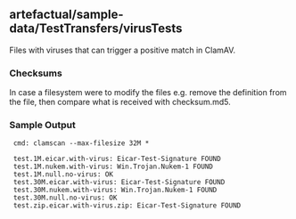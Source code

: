 ## artefactual/sample-data/TestTransfers/virusTests 

Files with viruses that can trigger a positive match in ClamAV. 

### Checksums

In case a filesystem were to modify the files e.g. remove the definition from
the file, then compare what is received with checksum.md5. 

### Sample Output

     cmd: clamscan --max-filesize 32M *

     test.1M.eicar.with-virus: Eicar-Test-Signature FOUND
     test.1M.nukem.with-virus: Win.Trojan.Nukem-1 FOUND
     test.1M.null.no-virus: OK
     test.30M.eicar.with-virus: Eicar-Test-Signature FOUND
     test.30M.nukem.with-virus: Win.Trojan.Nukem-1 FOUND
     test.30M.null.no-virus: OK
     test.zip.eicar.with-virus.zip: Eicar-Test-Signature FOUND

